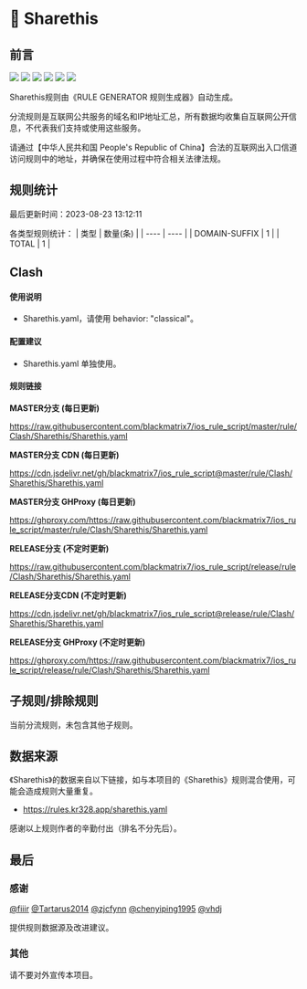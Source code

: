 # 🧸 Sharethis

## 前言

![](https://shields.io/badge/-移除重复规则-ff69b4) ![](https://shields.io/badge/-DOMAIN与DOMAIN--SUFFIX合并-green) ![](https://shields.io/badge/-DOMAIN--SUFFIX间合并-critical) ![](https://shields.io/badge/-DOMAIN与DOMAIN--KEYWORD合并-9cf) ![](https://shields.io/badge/-DOMAIN--SUFFIX与DOMAIN--KEYWORD合并-blue) ![](https://shields.io/badge/-IP--CIDR(6)合并-blueviolet) 

Sharethis规则由《RULE GENERATOR 规则生成器》自动生成。

分流规则是互联网公共服务的域名和IP地址汇总，所有数据均收集自互联网公开信息，不代表我们支持或使用这些服务。

请通过【中华人民共和国 People's Republic of China】合法的互联网出入口信道访问规则中的地址，并确保在使用过程中符合相关法律法规。

## 规则统计

最后更新时间：2023-08-23 13:12:11

各类型规则统计：
| 类型 | 数量(条)  | 
| ---- | ----  |
| DOMAIN-SUFFIX | 1  | 
| TOTAL | 1  | 


## Clash 

#### 使用说明
- Sharethis.yaml，请使用 behavior: "classical"。

#### 配置建议
- Sharethis.yaml 单独使用。

#### 规则链接
**MASTER分支 (每日更新)**

https://raw.githubusercontent.com/blackmatrix7/ios_rule_script/master/rule/Clash/Sharethis/Sharethis.yaml

**MASTER分支 CDN (每日更新)**

https://cdn.jsdelivr.net/gh/blackmatrix7/ios_rule_script@master/rule/Clash/Sharethis/Sharethis.yaml

**MASTER分支 GHProxy (每日更新)**

https://ghproxy.com/https://raw.githubusercontent.com/blackmatrix7/ios_rule_script/master/rule/Clash/Sharethis/Sharethis.yaml

**RELEASE分支 (不定时更新)**

https://raw.githubusercontent.com/blackmatrix7/ios_rule_script/release/rule/Clash/Sharethis/Sharethis.yaml

**RELEASE分支CDN (不定时更新)**

https://cdn.jsdelivr.net/gh/blackmatrix7/ios_rule_script@release/rule/Clash/Sharethis/Sharethis.yaml

**RELEASE分支 GHProxy (不定时更新)**

https://ghproxy.com/https://raw.githubusercontent.com/blackmatrix7/ios_rule_script/release/rule/Clash/Sharethis/Sharethis.yaml

## 子规则/排除规则


当前分流规则，未包含其他子规则。

## 数据来源

《Sharethis》的数据来自以下链接，如与本项目的《Sharethis》规则混合使用，可能会造成规则大量重复。

- https://rules.kr328.app/sharethis.yaml


感谢以上规则作者的辛勤付出（排名不分先后）。

## 最后

### 感谢

[@fiiir](https://github.com/fiiir) [@Tartarus2014](https://github.com/Tartarus2014) [@zjcfynn](https://github.com/zjcfynn) [@chenyiping1995](https://github.com/chenyiping1995) [@vhdj](https://github.com/vhdj)

提供规则数据源及改进建议。

### 其他

请不要对外宣传本项目。